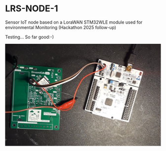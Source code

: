 # LRS-NODE-1

 Sensor IoT node based on a LoraWAN STM32WLE module used for environmental Monitoring (Hackathon 2025 follow-up)

 Testing... So far good:-)

<img src="./Resources/testing.jpeg">
